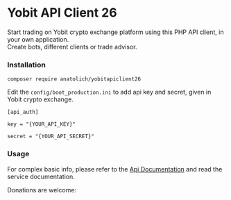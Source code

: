 # Yobit API Client 26

Start trading on Yobit crypto exchange platform using this PHP API client, in your own application.  
Create bots, different clients or trade advisor.

### Installation

`composer require anatolich/yobitapiclient26`

Edit the `config/boot_production.ini` to add api key and secret, given in Yobit crypto exchange.

```
[api_auth]

key = "{YOUR_API_KEY}"

secret = "{YOUR_API_SECRET}"
```

### Usage

For complex basic info, please refer to the [Api Documentation](https://yobit.net/en/api/) and read the service documentation.


Donations are welcome:
